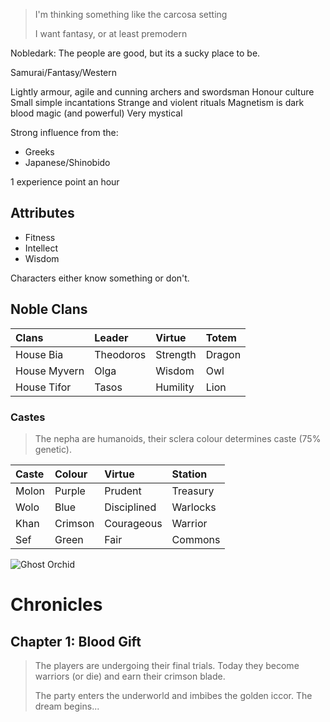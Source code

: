 > I'm thinking something like the carcosa setting
> 
> I want fantasy, or at least premodern


Nobledark: The people are good, but its a sucky place to be.

Samurai/Fantasy/Western

Lightly armour, agile and cunning archers and swordsman
Honour culture
Small simple incantations
Strange and violent rituals
Magnetism is dark blood magic (and powerful)
Very mystical

Strong influence from the:
- Greeks
- Japanese/Shinobido

1 experience point an hour



## Attributes

- Fitness
- Intellect
- Wisdom

Characters either know something or don't.


## Noble Clans

|Clans 			|Leader 	|Virtue 	|Totem	|
|:-|:-|:-|:-|
|House Bia		|Theodoros	|Strength	|Dragon	|
|House Myvern	|Olga		|Wisdom		|Owl	|
|House Tifor	|Tasos		|Humility	|Lion	|

### Castes

> The nepha are humanoids, their sclera colour determines caste (75% genetic).

|Caste 	|Colour 	|Virtue 		|Station	|
|:-|:-|:-|:-|
|Molon	|Purple		|Prudent		|Treasury	|
|Wolo	|Blue		|Disciplined	|Warlocks	|
|Khan	|Crimson	|Courageous		|Warrior	|
|Sef	|Green		|Fair			|Commons	|

![Ghost Orchid](https://external-content.duckduckgo.com/iu/?u=https%3A%2F%2Fi.pinimg.com%2Foriginals%2F54%2F3c%2Fc5%2F543cc5d65f75545dcd46a365efb594b8.jpg&f=1&nofb=1 "Ghost Orchid")

# Chronicles 
## Chapter 1: Blood Gift

> The players are undergoing their final trials. Today they become warriors (or die) and earn their crimson blade.
> 
> The party enters the underworld and imbibes the golden iccor. The dream begins...

